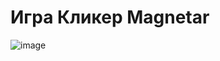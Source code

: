 # Игра Кликер Magnetar

![image](https://github.com/user-attachments/assets/f79875dc-17e2-4ca4-b198-1e21fda7041e)
